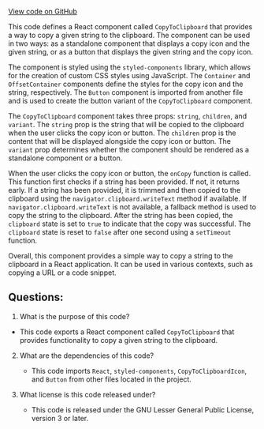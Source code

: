 [View code on GitHub](https://github.com/oxygenium/oxygenium-web3/packages/web3-react/src/components/Common/CopyToClipboard/index.tsx)

This code defines a React component called `CopyToClipboard` that provides a way to copy a given string to the clipboard. The component can be used in two ways: as a standalone component that displays a copy icon and the given string, or as a button that displays the given string and the copy icon. 

The component is styled using the `styled-components` library, which allows for the creation of custom CSS styles using JavaScript. The `Container` and `OffsetContainer` components define the styles for the copy icon and the string, respectively. The `Button` component is imported from another file and is used to create the button variant of the `CopyToClipboard` component.

The `CopyToClipboard` component takes three props: `string`, `children`, and `variant`. The `string` prop is the string that will be copied to the clipboard when the user clicks the copy icon or button. The `children` prop is the content that will be displayed alongside the copy icon or button. The `variant` prop determines whether the component should be rendered as a standalone component or a button.

When the user clicks the copy icon or button, the `onCopy` function is called. This function first checks if a string has been provided. If not, it returns early. If a string has been provided, it is trimmed and then copied to the clipboard using the `navigator.clipboard.writeText` method if available. If `navigator.clipboard.writeText` is not available, a fallback method is used to copy the string to the clipboard. After the string has been copied, the `clipboard` state is set to `true` to indicate that the copy was successful. The `clipboard` state is reset to `false` after one second using a `setTimeout` function.

Overall, this component provides a simple way to copy a string to the clipboard in a React application. It can be used in various contexts, such as copying a URL or a code snippet.
## Questions: 
 1. What is the purpose of this code?
   - This code exports a React component called `CopyToClipboard` that provides functionality to copy a given string to the clipboard.

2. What are the dependencies of this code?
   - This code imports `React`, `styled-components`, `CopyToClipboardIcon`, and `Button` from other files located in the project.

3. What license is this code released under?
   - This code is released under the GNU Lesser General Public License, version 3 or later.